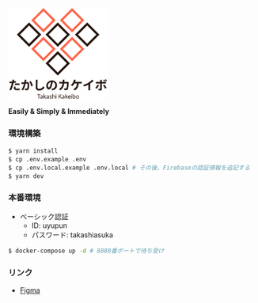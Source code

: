 <img src="logo.png" width="200px">

**Easily & Simply & Immediately**

### 環境構築

```bash
$ yarn install
$ cp .env.example .env
$ cp .env.local.example .env.local # その後、Firebaseの認証情報を追記する
$ yarn dev
```

### 本番環境

- ベーシック認証
  - ID: uyupun
  - パスワード: takashiasuka

```bash
$ docker-compose up -d # 8080番ポートで待ち受け
```

### リンク

- [Figma](https://www.figma.com/file/kOALoH5sNvMtIAhQvHTTyb/takakeibo)
